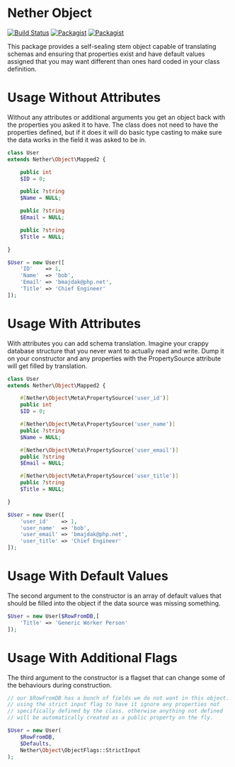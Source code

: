# Nether Object

[![Build Status](https://travis-ci.org/netherphp/object.svg?branch=master)](https://travis-ci.org/netherphp/object)  [![Packagist](https://img.shields.io/packagist/v/netherphp/object.svg)](https://packagist.org/packages/netherphp/object) [![Packagist](https://img.shields.io/packagist/dt/netherphp/object.svg)](https://packagist.org/packages/netherphp/object)

This package provides a self-sealing stem object capable of translating schemas and ensuring that properties exist and have default values assigned that you may want different than ones hard coded in your class definition.

# Usage Without Attributes

Without any attributes or additional arguments you get an object back with the properties you asked it to have. The class does not need to have the properties defined, but if it does it will do basic type casting to make sure the data works in the field it was asked to be in.

```php
class User
extends Nether\Object\Mapped2 {

	public int
	$ID = 0;

	public ?string
	$Name = NULL;

	public ?string
	$Email = NULL;

	public ?string
	$Title = NULL;

}

$User = new User([
	'ID'    => 1,
	'Name'  => 'bob',
	'Email' => 'bmajdak@php.net',
	'Title' => 'Chief Engineer'
]);
```

# Usage With Attributes

With attributes you can add schema translation. Imagine your crappy database structure that you never want to actually read and write. Dump it on your constructor and any properties with the PropertySource attribute will get filled by translation.

```php
class User
extends Nether\Object\Mapped2 {

	#[Nether\Object\Meta\PropertySource('user_id')]
	public int
	$ID = 0;

	#[Nether\Object\Meta\PropertySource('user_name')]
	public ?string
	$Name = NULL;

	#[Nether\Object\Meta\PropertySource('user_email')]
	public ?string
	$Email = NULL;

	#[Nether\Object\Meta\PropertySource('user_title')]
	public ?string
	$Title = NULL;

}

$User = new User([
	'user_id'    => 1,
	'user_name'  => 'bob',
	'user_email' => 'bmajdak@php.net',
	'user_title' => 'Chief Engineer'
]);
```

# Usage With Default Values

The second argument to the constructor is an array of default values that should be filled into the object if the data source was missing something.

```php
$User = new User($RowFromDB,[
	'Title' => 'Generic Worker Person'
]);
```

# Usage With Additional Flags

The third argument to the constructor is a flagset that can change some of the behaviours during construction.

```php
// our $RowFromDB has a bunch of fields we do not want in this object.
// using the strict input flag to have it ignore any properties not
// specifically defined by the class. otherwise anything not defined
// will be automatically created as a public property on the fly.

$User = new User(
	$RowFromDB,
	$Defaults,
	Nether\Object\ObjectFlags::StrictInput
);
```